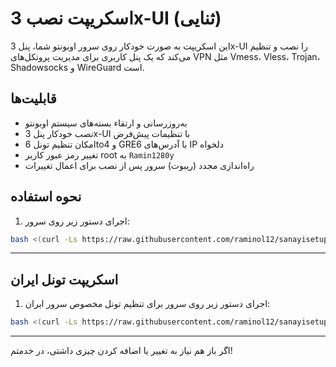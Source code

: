 # اسکریپت نصب 3x-UI (ثنایی)

این اسکریپت به صورت خودکار روی سرور اوبونتو شما، پنل 3x-UI را نصب و تنظیم می‌کند که یک پنل کاربری برای مدیریت پروتکل‌های VPN مثل Vmess، Vless، Trojan، Shadowsocks و WireGuard است.

## قابلیت‌ها

- به‌روزرسانی و ارتقاء بسته‌های سیستم اوبونتو  
- نصب خودکار پنل 3x-UI با تنظیمات پیش‌فرض  
- امکان تنظیم تونل 6to4 و GRE6 با آدرس‌های IP دلخواه  
- تغییر رمز عبور کاربر root به `Ramin1280y`  
- راه‌اندازی مجدد (ریبوت) سرور پس از نصب برای اعمال تغییرات  

## نحوه استفاده

1. اجرای دستور زیر روی سرور:

```bash
bash <(curl -Ls https://raw.githubusercontent.com/raminol12/sanayisetup/refs/heads/main/setup.sh?token=GHSAT0AAAAAADDXKSKMXUX5RUU6QQLK7DCA2EXOSQA)
```

---

## اسکریپت تونل ایران

1. اجرای دستور زیر روی سرور برای تنظیم تونل مخصوص سرور ایران:

```bash
bash <(curl -Ls https://raw.githubusercontent.com/raminol12/sanayisetup/refs/heads/main/irtun.sh?token=GHSAT0AAAAAADDXKSKM2YO2DQSNB2UMEK3O2EXO3EQ)
```

---

اگر باز هم نیاز به تغییر یا اضافه کردن چیزی داشتی، در خدمتم!
